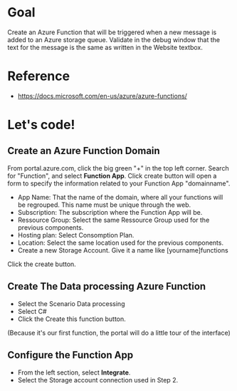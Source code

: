 Goal
======

Create an Azure Function that will be triggered when a new message is added to an Azure storage queue. 
Validate in the debug window that the text for the message is the same as written in the Website textbox.


Reference
=========

- https://docs.microsoft.com/en-us/azure/azure-functions/


Let's code!
===========

Create an Azure Function Domain
-------------------------------

From portal.azure.com, click the big green "+" in the top left corner. Search for "Function", and select **Function App**. Click create button will open a form to specify the information related to your Function App "domainname".

- App Name: That the name of the domain, where all your functions will be regrouped. This name must be unique through the web.
- Subscription: The subscription where the Function App will be. 
- Ressource Group: Select the same Ressource Group used for the previous components.
- Hosting plan: Select Consomption Plan.
- Location: Select the same location used for the previous components.
- Create a new Storage Account. Give it a name like [yourname]functions

Click the create button.

Create The Data processing Azure Function 
-----------------------------------------

- Select the Scenario Data processing
- Select C#
- Click the Create this function button.

(Because it's our first function, the portal will do a little tour of the interface)


Configure the Function App
--------------------------

- From the left section, select **Integrate**. 
- Select the Storage account connection used in Step 2.
